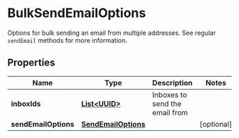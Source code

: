 

# BulkSendEmailOptions

Options for bulk sending an email from multiple addresses. See regular `sendEmail` methods for more information.
## Properties

Name | Type | Description | Notes
------------ | ------------- | ------------- | -------------
**inboxIds** | [**List&lt;UUID&gt;**](UUID) | Inboxes to send the email from | 
**sendEmailOptions** | [**SendEmailOptions**](SendEmailOptions) |  |  [optional]



